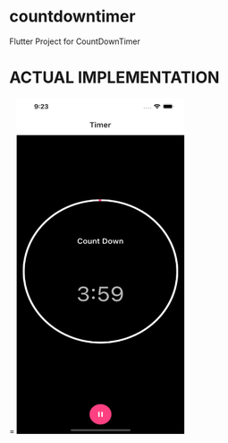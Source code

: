 # countdowntimer


Flutter Project for CountDownTimer


<h1>ACTUAL IMPLEMENTATION</h1>=
<img src="https://github.com/Harsh23Kashyap/CountDown-Timer/blob/main/1.png" width="300" height="600">
